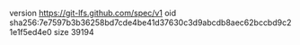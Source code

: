 version https://git-lfs.github.com/spec/v1
oid sha256:7e7597b3b36258bd7cde4be41d37630c3d9abcdb8aec62bccbd9c21e1f5ed4e0
size 39194
